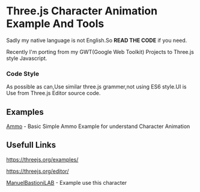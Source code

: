 Three.js Character Animation Example And Tools
===
Sadly my native language is not English.So **READ THE CODE** if you need.

Recently I'm porting from my GWT(Google Web Toolkit) Projects to Three.js style Javascript.
### Code Style
As possible as can,Use similar three.js grammer,not using ES6 style.UI is Use from Three.js Editor source code.
## Examples
[Ammo](https://akjava.github.io/ThreeCharacterExamples/WebContent/examples/ammo/) - Basic Simple Ammo Example for understand Character Animation
## Usefull Links

https://threejs.org/examples/

https://threejs.org/editor/

[ManuelBastioniLAB](http://www.manuelbastioni.com/) - Example use this character
